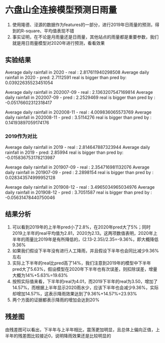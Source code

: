 # 六盘山全连接模型预测日雨量
1. 使用隆德、泾源的数据作为features的一部分，进行2019年日雨量的预测，得到的R-square、平均值表现不错
2. 事实证明，在不论是月雨量还是日雨量，其他站点的雨量都是重要参数，我们就是用日雨量模型对2020年进行预测，看看效果
   
## 实验结果
Average daily rainfall in 2020 - real :  2.817611940298508
Average daily rainfall in 2020 - pred:  2.7112591
real is bigger than pred by:  0.03922635523451054 

Average daily rainfall in 202007-09 - real : 2.1363207547169814
Average daily rainfall in 202007-09 - pred : 2.2529469
real is bigger than pred by : -0.05176602312318417 

Average daily rainfall in 202008-11 - real : 4.009836065573769
Average daily rainfall in 202008-11 - pred : 3.5114276
real is bigger than pred by : 0.14193897059174176 

### 2019作为对比
Average daily rainfall in 2019 - real :  2.814647887323944
Average daily rainfall in 2019 - pred:  2.85994
real is bigger than pred by:  -0.015836753178213987 

Average daily rainfall in 201907-09 - real : 2.354716981132076
Average daily rainfall in 201907-09 - pred : 2.2898154
real is bigger than pred by : 0.028343574999952128 

Average daily rainfall in 201908-12 - real : 3.4965034965034976
Average daily rainfall in 201908-12 - pred : 3.7051587
real is bigger than pred by : -0.05631478440750046 


## 结果分析
1. 可以看到2019年的上半年pred小了2.8%，在2020年pred大了5%；同时2019上半年的real平均值为2.81，2020为2.13。这两项数值表明，2020年上半年的雨量比2019年是有所降低的，(2.13-2.35)/2.35=-9.36%，即大概降低9.36%
2. 如果我们假设下半年没有进行人工降雨，并且假设下半年也会同比减少9.36%左右
3. 实际上下半年的real比pred高了14%，我们注意到2019年的模型中下半年pred大了5.63%，假设模型在2020年下半年也有次误差，则扣除误差，增量大概为14%+5.63%=19.63%
4. 按照实际值来看，下半年的real为4.01，而2019下半年的real为3.50，增加了14.57%，而根据上半年显示2020雨水少，应该下半年也会减少9.36%，实际却增加14.57%，这表示降雨效果达到了9.36%+14.57%=23.93%
5. 两个方面的证据都表示降雨的增加会达到20%

## 残差图
由残差图可以看出，下半年与上半年相比，震荡更加明显，且总体上偏向正值，上半年的残差图比较接近0，说明降雨效果还是比较明显的
